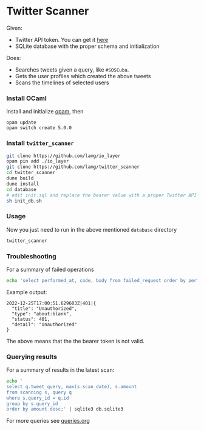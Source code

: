 # Twitter Scanner

Given:
- Twitter API token. You can get it [here](https://developer.twitter.com/en/portal/projects-and-apps)
- SQLite database with the proper schema and initialization

Does:
- Searches tweets given a query, like `#SOSCuba`.
- Gets the user profiles which created the above tweets
- Scans the timelines of selected users

### Install OCaml

Install and initialize [opam](https://ocaml.org/docs/up-and-running), then

```
opam update
opam switch create 5.0.0
```

### Install `twitter_scanner`

``` sh
git clone https://github.com/lamg/io_layer
opam pin add ./io_layer
git clone https://github.com/lamg/twitter_scanner
cd twitter_scanner
dune build
dune install
cd database
# edit init.sql and replace the bearer value with a proper Twitter API token
sh init_db.sh
```

### Usage

Now you just need to run in the above mentioned `database` directory

``` sh
twitter_scanner
```

### Troubleshooting

For a summary of failed operations
``` sh
echo 'select performed_at, code, body from failed_request order by performed_at desc limit 10' | sqlite3 db.sqlite3
```

Example output:

```
2022-12-25T17:00:51.629603Z|401|{
  "title": "Unauthorized",
  "type": "about:blank",
  "status": 401,
  "detail": "Unauthorized"
}
```

The above means that the the bearer token is not valid.

### Querying results

For a summary of results in the latest scan:

``` sh
echo '
select q.tweet_query, max(s.scan_date), s.amount
from scanning s, query q
where s.query_id = q.id
group by s.query_id
order by amount desc;' | sqlite3 db.sqlite3
```

For more queries see [queries.org](./database/queries.org)
